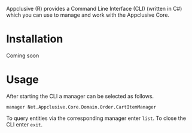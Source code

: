 Appclusive (R) provides a Command Line Interface (CLI) (written in C#) which you can use to manage and work with the Appclusive Core.

# Installation

Coming soon

# Usage

After starting the CLI a manager can be selected as follows.

```
manager Net.Appclusive.Core.Domain.Order.CartItemManager
```

To query entities via the corresponding manager enter `list`. To close the CLI enter `exit`.
